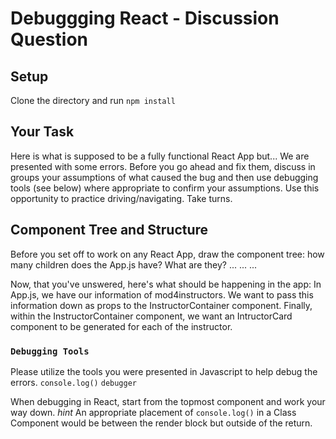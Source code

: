 # Debuggging React - Discussion Question

## Setup

Clone the directory and run 
`npm install`

## Your Task

Here is what is supposed to be a fully functional React App but... We are presented with some errors. Before you go ahead and fix them, discuss in groups your assumptions of what caused the bug and then use debugging tools (see below) where appropriate to confirm your assumptions. Use this opportunity to practice driving/navigating. Take turns.  

## Component Tree and Structure
Before you set off to work on any React App, draw the component tree: how many children does the App.js have? What are they? 
...
...
...

Now, that you've unswered, here's what should be happening in the app:
In App.js, we have our information of mod4instructors. 
We want to pass this information down as props to the InstructorContainer component. 
Finally, within the InstructorContainer component, we want an IntructorCard component to be generated for each of the instructor.


### `Debugging Tools`

Please utilize the tools you were presented in Javascript to help debug the errors.
`console.log()`
`debugger`

When debugging in React, start from the topmost component and work your way down.
*hint* An appropriate placement of `console.log()` in a Class Component would be between the render block but outside of the return.


